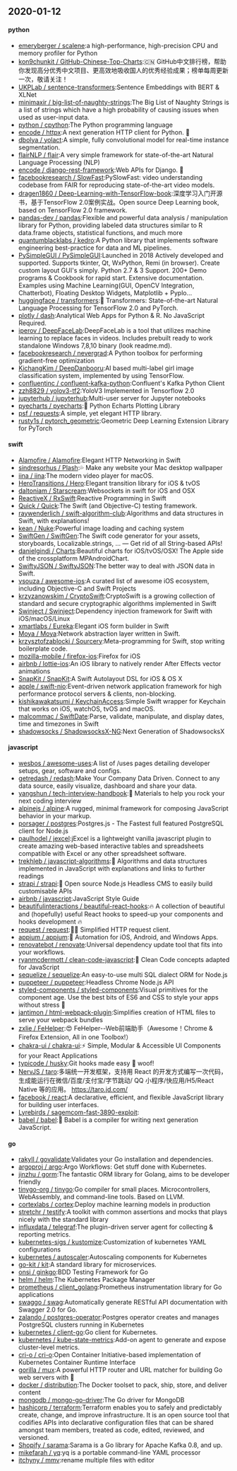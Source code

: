 ## 2020-01-12

#### python
* [emeryberger / scalene](https://github.com/emeryberger/scalene):a high-performance, high-precision CPU and memory profiler for Python
* [kon9chunkit / GitHub-Chinese-Top-Charts](https://github.com/kon9chunkit/GitHub-Chinese-Top-Charts):🇨🇳
GitHub中文排行榜，帮助你发现高分优秀中文项目、更高效地吸收国人的优秀经验成果；榜单每周更新一次，敬请关注！
* [UKPLab / sentence-transformers](https://github.com/UKPLab/sentence-transformers):Sentence Embeddings with BERT & XLNet
* [minimaxir / big-list-of-naughty-strings](https://github.com/minimaxir/big-list-of-naughty-strings):The Big List of Naughty Strings is a list of strings which have a high probability of causing issues when used as user-input data.
* [python / cpython](https://github.com/python/cpython):The Python programming language
* [encode / httpx](https://github.com/encode/httpx):A next generation HTTP client for Python.
🦋
* [dbolya / yolact](https://github.com/dbolya/yolact):A simple, fully convolutional model for real-time instance segmentation.
* [flairNLP / flair](https://github.com/flairNLP/flair):A very simple framework for state-of-the-art Natural Language Processing (NLP)
* [encode / django-rest-framework](https://github.com/encode/django-rest-framework):Web APIs for Django.
🎸
* [facebookresearch / SlowFast](https://github.com/facebookresearch/SlowFast):PySlowFast: video understanding codebase from FAIR for reproducing state-of-the-art video models.
* [dragen1860 / Deep-Learning-with-TensorFlow-book](https://github.com/dragen1860/Deep-Learning-with-TensorFlow-book):深度学习入门开源书，基于TensorFlow 2.0案例实战。Open source Deep Learning book, based on TensorFlow 2.0 framework.
* [pandas-dev / pandas](https://github.com/pandas-dev/pandas):Flexible and powerful data analysis / manipulation library for Python, providing labeled data structures similar to R data.frame objects, statistical functions, and much more
* [quantumblacklabs / kedro](https://github.com/quantumblacklabs/kedro):A Python library that implements software engineering best-practice for data and ML pipelines.
* [PySimpleGUI / PySimpleGUI](https://github.com/PySimpleGUI/PySimpleGUI):Launched in 2018 Actively developed and supported. Supports tkinter, Qt, WxPython, Remi (in browser). Create custom layout GUI's simply. Python 2.7 & 3 Support. 200+ Demo programs & Cookbook for rapid start. Extensive documentation. Examples using Machine Learning(GUI, OpenCV Integration, Chatterbot), Floating Desktop Widgets, Matplotlib + Pyplo…
* [huggingface / transformers](https://github.com/huggingface/transformers):🤗
Transformers: State-of-the-art Natural Language Processing for TensorFlow 2.0 and PyTorch.
* [plotly / dash](https://github.com/plotly/dash):Analytical Web Apps for Python & R. No JavaScript Required.
* [iperov / DeepFaceLab](https://github.com/iperov/DeepFaceLab):DeepFaceLab is a tool that utilizes machine learning to replace faces in videos. Includes prebuilt ready to work standalone Windows 7,8,10 binary (look readme.md).
* [facebookresearch / nevergrad](https://github.com/facebookresearch/nevergrad):A Python toolbox for performing gradient-free optimization
* [KichangKim / DeepDanbooru](https://github.com/KichangKim/DeepDanbooru):AI based multi-label girl image classification system, implemented by using TensorFlow.
* [confluentinc / confluent-kafka-python](https://github.com/confluentinc/confluent-kafka-python):Confluent's Kafka Python Client
* [zzh8829 / yolov3-tf2](https://github.com/zzh8829/yolov3-tf2):YoloV3 Implemented in Tensorflow 2.0
* [jupyterhub / jupyterhub](https://github.com/jupyterhub/jupyterhub):Multi-user server for Jupyter notebooks
* [pyecharts / pyecharts](https://github.com/pyecharts/pyecharts):🎨
Python Echarts Plotting Library
* [psf / requests](https://github.com/psf/requests):A simple, yet elegant HTTP library.
* [rusty1s / pytorch_geometric](https://github.com/rusty1s/pytorch_geometric):Geometric Deep Learning Extension Library for PyTorch

#### swift
* [Alamofire / Alamofire](https://github.com/Alamofire/Alamofire):Elegant HTTP Networking in Swift
* [sindresorhus / Plash](https://github.com/sindresorhus/Plash):💦
Make any website your Mac desktop wallpaper
* [iina / iina](https://github.com/iina/iina):The modern video player for macOS.
* [HeroTransitions / Hero](https://github.com/HeroTransitions/Hero):Elegant transition library for iOS & tvOS
* [daltoniam / Starscream](https://github.com/daltoniam/Starscream):Websockets in swift for iOS and OSX
* [ReactiveX / RxSwift](https://github.com/ReactiveX/RxSwift):Reactive Programming in Swift
* [Quick / Quick](https://github.com/Quick/Quick):The Swift (and Objective-C) testing framework.
* [raywenderlich / swift-algorithm-club](https://github.com/raywenderlich/swift-algorithm-club):Algorithms and data structures in Swift, with explanations!
* [kean / Nuke](https://github.com/kean/Nuke):Powerful image loading and caching system
* [SwiftGen / SwiftGen](https://github.com/SwiftGen/SwiftGen):The Swift code generator for your assets, storyboards, Localizable.strings, … — Get rid of all String-based APIs!
* [danielgindi / Charts](https://github.com/danielgindi/Charts):Beautiful charts for iOS/tvOS/OSX! The Apple side of the crossplatform MPAndroidChart.
* [SwiftyJSON / SwiftyJSON](https://github.com/SwiftyJSON/SwiftyJSON):The better way to deal with JSON data in Swift.
* [vsouza / awesome-ios](https://github.com/vsouza/awesome-ios):A curated list of awesome iOS ecosystem, including Objective-C and Swift Projects
* [krzyzanowskim / CryptoSwift](https://github.com/krzyzanowskim/CryptoSwift):CryptoSwift is a growing collection of standard and secure cryptographic algorithms implemented in Swift
* [Swinject / Swinject](https://github.com/Swinject/Swinject):Dependency injection framework for Swift with iOS/macOS/Linux
* [xmartlabs / Eureka](https://github.com/xmartlabs/Eureka):Elegant iOS form builder in Swift
* [Moya / Moya](https://github.com/Moya/Moya):Network abstraction layer written in Swift.
* [krzysztofzablocki / Sourcery](https://github.com/krzysztofzablocki/Sourcery):Meta-programming for Swift, stop writing boilerplate code.
* [mozilla-mobile / firefox-ios](https://github.com/mozilla-mobile/firefox-ios):Firefox for iOS
* [airbnb / lottie-ios](https://github.com/airbnb/lottie-ios):An iOS library to natively render After Effects vector animations
* [SnapKit / SnapKit](https://github.com/SnapKit/SnapKit):A Swift Autolayout DSL for iOS & OS X
* [apple / swift-nio](https://github.com/apple/swift-nio):Event-driven network application framework for high performance protocol servers & clients, non-blocking.
* [kishikawakatsumi / KeychainAccess](https://github.com/kishikawakatsumi/KeychainAccess):Simple Swift wrapper for Keychain that works on iOS, watchOS, tvOS and macOS.
* [malcommac / SwiftDate](https://github.com/malcommac/SwiftDate):Parse, validate, manipulate, and display dates, time and timezones in Swift
* [shadowsocks / ShadowsocksX-NG](https://github.com/shadowsocks/ShadowsocksX-NG):Next Generation of ShadowsocksX

#### javascript
* [wesbos / awesome-uses](https://github.com/wesbos/awesome-uses):A list of /uses pages detailing developer setups, gear, software and configs.
* [getredash / redash](https://github.com/getredash/redash):Make Your Company Data Driven. Connect to any data source, easily visualize, dashboard and share your data.
* [yangshun / tech-interview-handbook](https://github.com/yangshun/tech-interview-handbook):💯
Materials to help you rock your next coding interview
* [alpinejs / alpine](https://github.com/alpinejs/alpine):A rugged, minimal framework for composing JavaScript behavior in your markup.
* [porsager / postgres](https://github.com/porsager/postgres):Postgres.js - The Fastest full featured PostgreSQL client for Node.js
* [paulhodel / jexcel](https://github.com/paulhodel/jexcel):jExcel is a lightweight vanilla javascript plugin to create amazing web-based interactive tables and spreadsheets compatible with Excel or any other spreadsheet software.
* [trekhleb / javascript-algorithms](https://github.com/trekhleb/javascript-algorithms):📝
Algorithms and data structures implemented in JavaScript with explanations and links to further readings
* [strapi / strapi](https://github.com/strapi/strapi):🚀
Open source Node.js Headless CMS to easily build customisable APIs
* [airbnb / javascript](https://github.com/airbnb/javascript):JavaScript Style Guide
* [beautifulinteractions / beautiful-react-hooks](https://github.com/beautifulinteractions/beautiful-react-hooks):🔥
A collection of beautiful and (hopefully) useful React hooks to speed-up your components and hooks development
🔥
* [request / request](https://github.com/request/request):🏊🏾 Simplified HTTP request client.
* [appium / appium](https://github.com/appium/appium):📱
Automation for iOS, Android, and Windows Apps.
* [renovatebot / renovate](https://github.com/renovatebot/renovate):Universal dependency update tool that fits into your workflows.
* [ryanmcdermott / clean-code-javascript](https://github.com/ryanmcdermott/clean-code-javascript):🛁
Clean Code concepts adapted for JavaScript
* [sequelize / sequelize](https://github.com/sequelize/sequelize):An easy-to-use multi SQL dialect ORM for Node.js
* [puppeteer / puppeteer](https://github.com/puppeteer/puppeteer):Headless Chrome Node.js API
* [styled-components / styled-components](https://github.com/styled-components/styled-components):Visual primitives for the component age. Use the best bits of ES6 and CSS to style your apps without stress
💅
* [jantimon / html-webpack-plugin](https://github.com/jantimon/html-webpack-plugin):Simplifies creation of HTML files to serve your webpack bundles
* [zxlie / FeHelper](https://github.com/zxlie/FeHelper):😍
FeHelper--Web前端助手（Awesome！Chrome & Firefox Extension, All in one Toolbox!）
* [chakra-ui / chakra-ui](https://github.com/chakra-ui/chakra-ui):⚡️
Simple, Modular & Accessible UI Components for your React Applications
* [typicode / husky](https://github.com/typicode/husky):Git hooks made easy
🐶
woof!
* [NervJS / taro](https://github.com/NervJS/taro):多端统一开发框架，支持用 React 的开发方式编写一次代码，生成能运行在微信/百度/支付宝/字节跳动/ QQ 小程序/快应用/H5/React Native 等的应用。 https://taro.jd.com/
* [facebook / react](https://github.com/facebook/react):A declarative, efficient, and flexible JavaScript library for building user interfaces.
* [Lyrebirds / sagemcom-fast-3890-exploit](https://github.com/Lyrebirds/sagemcom-fast-3890-exploit):
* [babel / babel](https://github.com/babel/babel):🐠
Babel is a compiler for writing next generation JavaScript.

#### go
* [rakyll / govalidate](https://github.com/rakyll/govalidate):Validates your Go installation and dependencies.
* [argoproj / argo](https://github.com/argoproj/argo):Argo Workflows: Get stuff done with Kubernetes.
* [jinzhu / gorm](https://github.com/jinzhu/gorm):The fantastic ORM library for Golang, aims to be developer friendly
* [tinygo-org / tinygo](https://github.com/tinygo-org/tinygo):Go compiler for small places. Microcontrollers, WebAssembly, and command-line tools. Based on LLVM.
* [cortexlabs / cortex](https://github.com/cortexlabs/cortex):Deploy machine learning models in production
* [stretchr / testify](https://github.com/stretchr/testify):A toolkit with common assertions and mocks that plays nicely with the standard library
* [influxdata / telegraf](https://github.com/influxdata/telegraf):The plugin-driven server agent for collecting & reporting metrics.
* [kubernetes-sigs / kustomize](https://github.com/kubernetes-sigs/kustomize):Customization of kubernetes YAML configurations
* [kubernetes / autoscaler](https://github.com/kubernetes/autoscaler):Autoscaling components for Kubernetes
* [go-kit / kit](https://github.com/go-kit/kit):A standard library for microservices.
* [onsi / ginkgo](https://github.com/onsi/ginkgo):BDD Testing Framework for Go
* [helm / helm](https://github.com/helm/helm):The Kubernetes Package Manager
* [prometheus / client_golang](https://github.com/prometheus/client_golang):Prometheus instrumentation library for Go applications
* [swaggo / swag](https://github.com/swaggo/swag):Automatically generate RESTful API documentation with Swagger 2.0 for Go.
* [zalando / postgres-operator](https://github.com/zalando/postgres-operator):Postgres operator creates and manages PostgreSQL clusters running in Kubernetes
* [kubernetes / client-go](https://github.com/kubernetes/client-go):Go client for Kubernetes.
* [kubernetes / kube-state-metrics](https://github.com/kubernetes/kube-state-metrics):Add-on agent to generate and expose cluster-level metrics.
* [cri-o / cri-o](https://github.com/cri-o/cri-o):Open Container Initiative-based implementation of Kubernetes Container Runtime Interface
* [gorilla / mux](https://github.com/gorilla/mux):A powerful HTTP router and URL matcher for building Go web servers with
🦍
* [docker / distribution](https://github.com/docker/distribution):The Docker toolset to pack, ship, store, and deliver content
* [mongodb / mongo-go-driver](https://github.com/mongodb/mongo-go-driver):The Go driver for MongoDB
* [hashicorp / terraform](https://github.com/hashicorp/terraform):Terraform enables you to safely and predictably create, change, and improve infrastructure. It is an open source tool that codifies APIs into declarative configuration files that can be shared amongst team members, treated as code, edited, reviewed, and versioned.
* [Shopify / sarama](https://github.com/Shopify/sarama):Sarama is a Go library for Apache Kafka 0.8, and up.
* [mikefarah / yq](https://github.com/mikefarah/yq):yq is a portable command-line YAML processor
* [itchyny / mmv](https://github.com/itchyny/mmv):rename multiple files with editor
